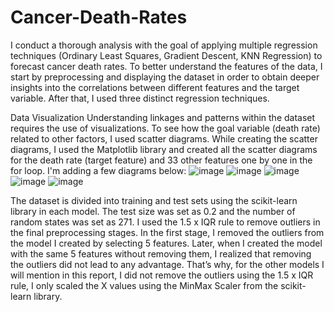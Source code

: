# Cancer-Death-Rates
I conduct a thorough analysis with the goal of applying multiple regression techniques (Ordinary Least Squares, Gradient Descent, KNN Regression) to forecast cancer death rates. To better understand the features of the data, I start by preprocessing and displaying the dataset in order to obtain deeper insights into the correlations between different features and the target variable. After that, I used three distinct regression techniques.

Data Visualization
Understanding linkages and patterns within the dataset requires the use of visualizations. To see how the goal variable (death rate) related to other factors, I used scatter diagrams. While creating the scatter diagrams, I used the Matplotlib library and created all the scatter diagrams for the death rate (target feature) and 33 other features one by one in the for loop. I'm adding a few diagrams below:
![image](https://github.com/tugceozgirgin/Cancer-Death-Rates/assets/93055813/67aac9ab-1777-425f-b5b6-2f54b2b191d9)
![image](https://github.com/tugceozgirgin/Cancer-Death-Rates/assets/93055813/fe4fa312-3a0e-4e0c-b11b-9a5940bf0eb1)
![image](https://github.com/tugceozgirgin/Cancer-Death-Rates/assets/93055813/46b80b2b-6801-4257-ba53-68cb61c5aff9)
![image](https://github.com/tugceozgirgin/Cancer-Death-Rates/assets/93055813/3af07b8b-9c00-4001-a92e-8bfe844adb69)
![image](https://github.com/tugceozgirgin/Cancer-Death-Rates/assets/93055813/4cd3f845-9b92-407a-ad37-d2520607dfdf)

The dataset is divided into training and test sets using the scikit-learn library in each model. The test size was set as 0.2 and the number of random states was set as 271. I used the 1.5 x IQR rule to remove outliers in the final preprocessing stages. In the first stage, I removed the outliers from the model I created by selecting 5 features. Later, when I created the model with the same 5 features without removing them, I realized that removing the outliers did not lead to any advantage. That’s why, for the other models I will mention in this report, I did not remove the outliers using the 1.5 x IQR rule, I only scaled the X values using the MinMax Scaler from the scikit-learn library.

